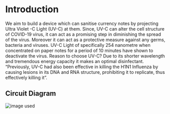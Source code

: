 # Introduction
We aim to build a device which can sanitise currency notes by projecting Ultra Violet -C Light (UV-C) at them. Since, UV-C can alter the cell structure of COVID-19 virus, it can act as a promising step in diminishing the spread of the virus. Moreover it can act as a protective measure against any germs, bacteria and viruses.
UV-C Light of specifically 254 nanometre when concentrated on paper notes for a period of 10 minutes have shown to deactivate the virus. 
Reason to choose UV-C? Due to its shorter wavelength and tremendous energy capacity it makes an optimal disinfectant. “Previously, UV-C had also been effective in killing the H1N1 Influenza by causing lesions in its DNA and RNA structure, prohibiting it to replicate, thus effectively killing it”. 

## Circuit Diagram 
![image used](https://github.com/souvik0306/Circuit_diagram/blob/main/Fritzing_Circuit.png?raw=true)
